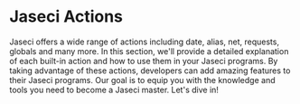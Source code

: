 # Jaseci Actions

Jaseci offers a wide range of actions including date, alias, net, requests, globals and many more. In this section, we'll provide a detailed explanation of each built-in action and how to use them in your Jaseci programs. By taking advantage of these actions, developers can add amazing features to their Jaseci programs. Our goal is to equip you with the knowledge and tools you need to become a Jaseci master. Let's dive in!